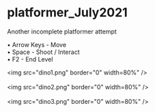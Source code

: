 # platformer_July2021
Another incomplete platformer attempt

&bull; Arrow Keys - Move<br />
&bull; Space - Shoot / Interact<br />
&bull; F2 - End Level<br />

<img src="dino1.png" border="0" width=80%" />
<br /><br />
<img src="dino2.png" border="0" width=80%" />
<br /><br />
<img src="dino3.png" border="0" width=80%" />
<br /><br />
